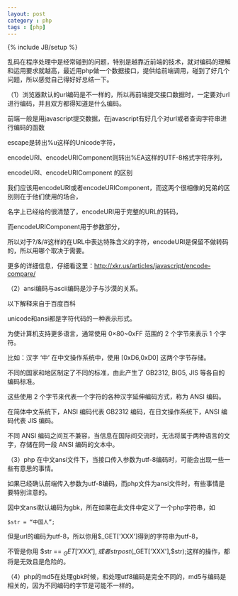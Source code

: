 ```yaml
---
layout: post
category : php
tags : [php]
---
```

{% include JB/setup %}

乱码在程序处理中是经常碰到的问题，特别是越靠近前端的技术，就对编码的理解和运用要求就越高，最近用php做一个数据接口，提供给前端调用，碰到了好几个问题，所以感觉自己得好好总结一下。

 

（1）浏览器默认的url编码是不一样的，所以再前端提交接口数据时，一定要对url进行编码，并且双方都得知道是什么编码。

前端一般是用javascript提交数据，在javascript有好几个对url或者查询字符串进行编码的函数

 

escape是转出%u这样的Unicode字符，

encodeURI、encodeURIComponent则转出%EA这样的UTF-8格式字符序列，

 

encodeURI、encodeURIComponent 的区别

我们应该用encodeURI或者encodeURIComponent，而这两个很相像的兄弟的区别则在于他们使用的场合，

名字上已经给的很清楚了，encodeURI用于完整的URL的转码，

而encodeURIComponent用于参数部分，

所以对于?/&/#这样的在URL中表达特殊含义的字符，encodeURI是保留不做转码的，所以用哪个取决于需要。

更多的详细信息，仔细看这里：http://xkr.us/articles/javascript/encode-compare/

 

（2）ansi编码与ascii编码是沙子与沙漠的关系。

以下解释来自于百度百科

 

unicode和ansi都是字符代码的一种表示形式。

为使计算机支持更多语言，通常使用 0×80~0xFF 范围的 2 个字节来表示 1 个字符。

比如：汉字 ‘中’ 在中文操作系统中，使用 [0xD6,0xD0] 这两个字节存储。

不同的国家和地区制定了不同的标准，由此产生了 GB2312, BIG5, JIS 等各自的编码标准。

这些使用 2 个字节来代表一个字符的各种汉字延伸编码方式，称为 ANSI 编码。

在简体中文系统下，ANSI 编码代表 GB2312 编码，在日文操作系统下，ANSI 编码代表 JIS 编码。

不同 ANSI 编码之间互不兼容，当信息在国际间交流时，无法将属于两种语言的文字，存储在同一段 ANSI 编码的文本中。

 

（3）php 在中文ansi文件下，当接口传入参数为utf-8编码时，可能会出现一些一些有意思的事情。

如果已经确认前端传入参数为utf-8编码，而php文件为ansi文件时，有些事情是要特别注意的。

因中文ansi默认编码为gbk，所在如果在此文件中定义了一个php字符串，如

    $str = “中国人”;

但是url的编码为utf-8，所以你用$_GET['XXX']得到的字符串为utf-8，

不管是你用 $str == $_GET['XXX'],或者strpost($_GET['XXX'],$str);这样的操作，都将是无效且是危险的。

 

（4）php的md5在处理gbk时候，和处理utf8编码是完全不同的，md5与编码是相关的，因为不同编码的字节是可能不一样的。
